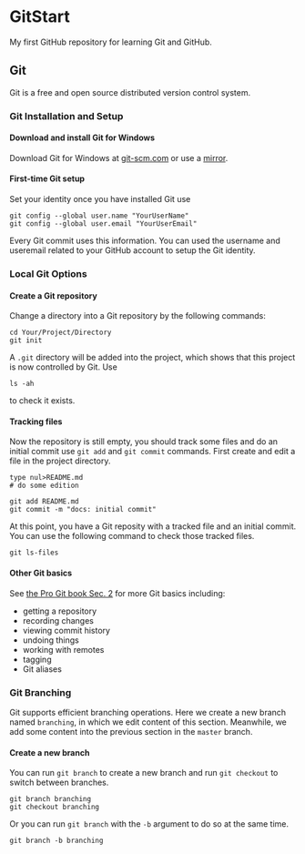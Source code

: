 # GitStart

My first GitHub repository for learning Git and GitHub.

## Git 

Git is a free and open source distributed version control system.

### Git Installation and Setup

#### Download and install Git for Windows

Download Git for Windows at [git-scm.com](https://git-scm.com/download/win) or use a [mirror](https://registry.npmmirror.com/binary.html?path=git-for-windows/). 

#### First-time Git setup

Set your identity once you have installed Git use
``` 
git config --global user.name "YourUserName"
git config --global user.email "YourUserEmail"
```
Every Git commit uses this information. You can used the username and useremail related to your GitHub account to setup the Git identity.

### Local Git Options

#### Create a Git repository

Change a directory into a Git repository by the following commands:
```
cd Your/Project/Directory 
git init
```
A `.git` directory will be added into the project, which shows that this project is now controlled by Git. Use 
```
ls -ah
```
to check it exists. 

#### Tracking files

Now the repository is still empty, you should track some files and do an initial commit use `git add` and `git commit` commands. First create and edit a file in the project directory.
```
type nul>README.md
# do some edition

git add README.md
git commit -m "docs: initial commit"
```

At this point, you have a Git reposity with a tracked file and an initial commit. You can use the following command to check those tracked files.
```
git ls-files
```

#### Other Git basics

See [the Pro Git book Sec. 2](https://git-scm.com/book/en/v2) for more Git basics including:

- getting a repository
- recording changes
- viewing commit history
- undoing things
- working with remotes
- tagging
- Git aliases

### Git Branching

Git supports efficient branching operations. Here we create a new branch named `branching`, in which we edit content of this section. Meanwhile, we add some content into the previous section in the `master` branch. 

#### Create a new branch 

You can run `git branch` to create a new branch and run `git checkout` to switch between branches.
```
git branch branching
git checkout branching
```
Or you can run `git branch` with the `-b` argument to do so at the same time.
```
git branch -b branching
```